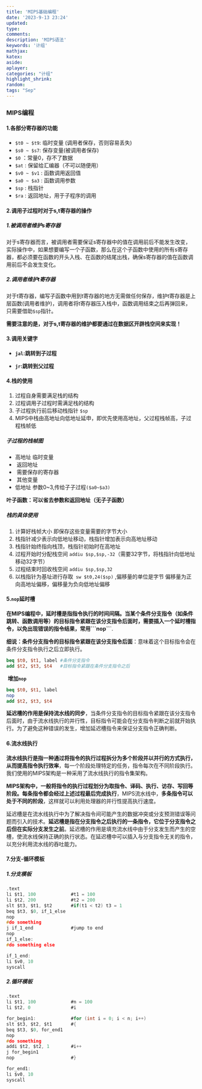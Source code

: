 ```yaml
---
title: 'MIPS基础编程'
date: '2023-9-13 23:24'
updated:
type:
comments: 
description: 'MIPS语法'
keywords: '计组'
mathjax:
katex:
aside:
aplayer:
categories: "计组"
highlight_shrink:
random:
tags: "Sep"
---
```

### 					                                MIPS编程

#### 1.各部分寄存器的功能

* ```$t0 ~ $t9```: 临时变量 (调用者保存，否则容易丢失)
* ```$s0 ~ $s7```: 保存变量(被调用者保存)
* ```$0``` ：常量0，存不了数据
* ```$at``` : 保留给汇编器（不可以随便用）
* ```$v0 ~ $v1``` : 函数调用返回值
* ```$a0 ~ $a3``` : 函数调用参数
* ```$sp``` : 栈指针
* ```$ra``` : 返回地址，用于子程序的调用

#### 2.调用子过程时对于s,t寄存器的操作

##### 1.被调用者维护s寄存器

​	 对于s寄存器而言，被调用者需要保证s寄存器中的值在调用前后不能发生改变， 实际操作中，如果想要编写一个子函数，那么在这个子函数中使用的所有s寄存器，都必须要在函数的开头入栈、在函数的结尾出栈，确保s寄存器的值在函数调用前后不会发生变化。

##### 2.调用者维护t寄存器

​	 对于t寄存器，编写子函数中用到t寄存器的地方无需做任何保存，维护t寄存器是上层函数(调用者维护)，调用者将t寄存器压入栈中，函数调用结束之后再弹回来，只需要借助```$sp```指针。

**需要注意的是，对于s,t寄存器的维护都要通过在数据区开辟栈空间来实现！**

#### 3.调用关键字

* **```jal```:跳转到子过程**

* **```jr```:跳转到父过程**

#### 4.栈的使用

1. 过程自身需要满足栈的结构
2. 过程调用子过程时需满足栈的结构
3. 子过程执行前后移动栈指针 ```$sp```
4. MIPS中栈由高地址向低地址延申，即优先使用高地址，父过程栈帧高，子过程栈帧低

##### 子过程的栈帧图

* 高地址       临时变量
* ​                   返回地址
* ​                   需要保存的寄存器
* ​                   其他变量
* 低地址     参数0~3,传给子子过程```($a0~$a3)```

**叶子函数：可以省去参数和返回地址（无子子函数）**

#####  栈的具体使用

1. 计算好栈帧大小 即保存这些变量需要的字节大小
2. 栈指针减少表示向低地址移动，栈指针增加表示向高地址移动
3. 栈指针始终指向栈顶，栈指针初始时在高地址
4. 过程开始时分配栈空间 ```addiu $sp,$sp,-32```（需要32字节，将栈指针向低地址移动32字节）
5. 过程结束时回收栈空间 ```addiu $sp,$sp,32```
6. 以栈指针为基址进行存取``` sw $t0,24($sp)``` ,偏移量的单位是字节 偏移量为正向高地址偏移，偏移量为负向低地址偏移

#### 5.```nop```延时槽

​	**在MIPS编程中，延时槽是指指令执行的时间间隔。当某个条件分支指令（如条件跳转、函数调用等）的目标指令紧跟在该分支指令后面时，需要插入一个延时槽指令，以免出现错误的指令结果，常用```nop``**`.

​        **细说：条件分支指令的目标指令紧跟在该分支指令后面**：意味着这个目标指令会在条件分支指令执行之后立即执行。

```MIPS
beq $t0, $t1, label #条件分支指令
add $t2, $t3, $t4   #目标指令紧跟在条件分支指令之后
```

​	**增加```nop```**

```MIPS
beq $t0, $t1, label 
nop
add $t2, $t3, $t4   
```

​         **延迟槽的作用是保持流水线的同步**，当条件分支指令的目标指令紧跟在该分支指令后面时，由于流水线执行的并行性，目标指令可能会在分支指令判断之前就开始执行。为了避免这种错误的发生，增加延迟槽指令来保证分支指令正确判断。

#### 6.流水线执行

​	**流水线执行是指一种通过将指令的执行过程拆分为多个阶段并以并行的方式执行，从而提高指令执行效率**，每一个阶段处理特定的任务，指令每次在不同阶段执行。我们使用的MIPS架构是一种采用了流水线执行的指令集架构。

​	**MIPS架构中，一般将指令的执行过程划分为取指令、译码、执行、访存、写回等阶段。每条指令都会经过上述过程最后完成执行**，MIPS流水线中，**多条指令可以处于不同的阶段**，这样就可以利用处理器的并行性提高执行速度。

​	延迟槽是在流水线执行中为了解决指令间可能产生的数据冲突或分支预测错误等问题而引入的技术。**延迟槽是指在分支指令之后执行的一条指令，它位于分支指令之后但在实际分支发生之前**。延迟槽的作用是填充流水线中由于分支发生而产生的空槽，使流水线保持正确的执行状态。在延迟槽中可以插入与分支指令无关的指令，以充分利用流水线的吞吐能力。

#### 7.分支-循环模板

##### 1.分支模板

```c
.text
li $t1, 100             #t1 = 100
li $t2, 200             #t2 = 200
slt $t3, $t1, $t2       #if(t1 < t2) t3 = 1 
beq $t3, $0, if_1_else
nop
#do something
j if_1_end              #jump to end
nop
if_1_else:
#do something else

if_1_end:
li $v0, 10
syscall
```



##### 2.循环模板

```c
.text
li $t1, 100             #n = 100
li $t2, 0               #i

for_begin1:             #for (int i = 0; i < n; i++)
slt $t3, $t2, $t1       #{
beq $t3, $0, for_end1  
nop        
#do something
addi $t2, $t2, 1        #i++
j for_begin1
nop                     #}    

for_end1:
li $v0, 10
syscall
```

